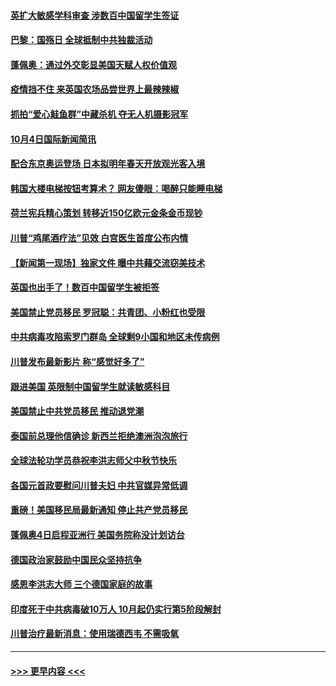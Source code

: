 #### [英扩大敏感学科审查 涉数百中国留学生签证](../pages/prog202/a102956030.md?t=10050851) 
#### [巴黎：国殇日 全球抵制中共独裁活动](../pages/prog202/a102956003.md?t=10050851) 
#### [蓬佩奥：通过外交彰显美国天赋人权价值观](../pages/prog202/a102955994.md?t=10050851) 
#### [疫情挡不住 来英国农场品尝世界上最辣辣椒](../pages/prog202/a102955924.md?t=10050851) 
#### [抓拍“爱心鲑鱼群”中藏杀机 夺无人机摄影冠军](../pages/prog202/a102955848.md?t=10050851) 
#### [10月4日国际新闻简讯](../pages/prog202/a102955902.md?t=10050851) 
#### [配合东京奥运登场 日本拟明年春天开放观光客入境](../pages/prog202/a102955809.md?t=10050851) 
#### [韩国大楼电梯按钮考算术？ 网友傻眼：喝醉只能睡电梯](../pages/prog202/a102955793.md?t=10050851) 
#### [荷兰宪兵精心策划 转移近150亿欧元金条金币现钞](../pages/prog202/a102955786.md?t=10050851) 
#### [川普“鸡尾酒疗法”见效 白宫医生首度公布内情](../pages/prog202/a102955769.md?t=10050851) 
#### [【新闻第一现场】独家文件 曝中共藉交流窃美技术](../pages/prog202/a102955784.md?t=10050851) 
#### [英国也出手了！数百中国留学生被拒签](../pages/prog202/a102955719.md?t=10050851) 
#### [美国禁止党员移民 罗冠聪：共青团、小粉红也受限](../pages/prog202/a102955673.md?t=10050851) 
#### [中共病毒攻陷索罗门群岛 全球剩9小国和地区未传病例](../pages/prog202/a102955691.md?t=10050851) 
#### [川普发布最新影片 称“感觉好多了”](../pages/prog202/a102955629.md?t=10050851) 
#### [跟进美国 英限制中国留学生就读敏感科目](../pages/prog202/a102955519.md?t=10050851) 
#### [美国禁止中共党员移民 推动退党潮](../pages/prog202/a102955505.md?t=10050851) 
#### [泰国前总理他信确诊 新西兰拒绝澳洲泡泡旅行](../pages/prog202/a102955302.md?t=10050851) 
#### [全球法轮功学员恭祝李洪志师父中秋节快乐](../pages/prog202/a102955289.md?t=10050851) 
#### [各国元首政要慰问川普夫妇 中共官媒异常低调](../pages/prog202/a102955284.md?t=10050851) 
#### [重磅！美国移民局最新通知 停止共产党员移民](../pages/prog202/a102955054.md?t=10050851) 
#### [蓬佩奥4日启程亚洲行  美国务院称没计划访台](../pages/prog202/a102955265.md?t=10050851) 
#### [德国政治家鼓励中国民众坚持抗争](../pages/prog202/a102955239.md?t=10050851) 
#### [感恩李洪志大师 三个德国家庭的故事](../pages/prog202/a102955059.md?t=10050851) 
#### [印度死于中共病毒破10万人 10月起仍实行第5阶段解封](../pages/prog202/a102955042.md?t=10050851) 
#### [川普治疗最新消息：使用瑞德西韦 不需吸氧](../pages/prog202/a102955008.md?t=10050851) 

----
#### [ >>> 更早内容 <<< ](../indexes/prog202-earlier.md)
